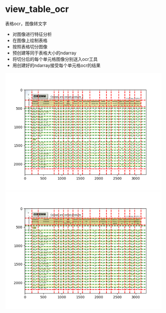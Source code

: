 # view_table_ocr
表格ocr，图像转文字

- 对图像进行特征分析
- 在图像上绘制表格
- 按照表格切分图像
- 预创建等同于表格大小的ndarray
- 将切分后的每个单元格图像分别送入ocr工具
- 用创建好的ndarray接受每个单元格ocr的结果

![demo1](./59.png)
![demo2](./53.png)
